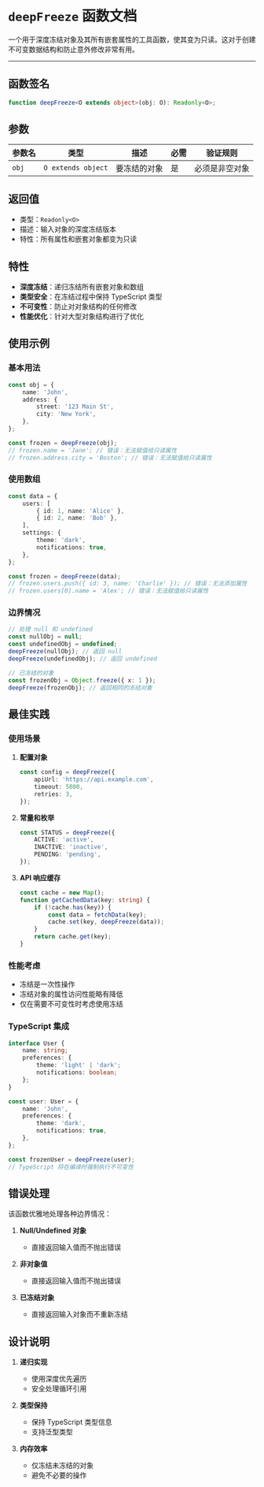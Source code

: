 # `deepFreeze` 函数文档

一个用于深度冻结对象及其所有嵌套属性的工具函数，使其变为只读。这对于创建不可变数据结构和防止意外修改非常有用。

---

## 函数签名

```typescript
function deepFreeze<O extends object>(obj: O): Readonly<O>;
```

## 参数

| 参数名 | 类型               | 描述         | 必需 | 验证规则       |
| ------ | ------------------ | ------------ | ---- | -------------- |
| `obj`  | `O extends object` | 要冻结的对象 | 是   | 必须是非空对象 |

## 返回值

-   类型：`Readonly<O>`
-   描述：输入对象的深度冻结版本
-   特性：所有属性和嵌套对象都变为只读

## 特性

-   **深度冻结**：递归冻结所有嵌套对象和数组
-   **类型安全**：在冻结过程中保持 TypeScript 类型
-   **不可变性**：防止对对象结构的任何修改
-   **性能优化**：针对大型对象结构进行了优化

## 使用示例

### 基本用法

```typescript
const obj = {
    name: 'John',
    address: {
        street: '123 Main St',
        city: 'New York',
    },
};

const frozen = deepFreeze(obj);
// frozen.name = 'Jane'; // 错误：无法赋值给只读属性
// frozen.address.city = 'Boston'; // 错误：无法赋值给只读属性
```

### 使用数组

```typescript
const data = {
    users: [
        { id: 1, name: 'Alice' },
        { id: 2, name: 'Bob' },
    ],
    settings: {
        theme: 'dark',
        notifications: true,
    },
};

const frozen = deepFreeze(data);
// frozen.users.push({ id: 3, name: 'Charlie' }); // 错误：无法添加属性
// frozen.users[0].name = 'Alex'; // 错误：无法赋值给只读属性
```

### 边界情况

```typescript
// 处理 null 和 undefined
const nullObj = null;
const undefinedObj = undefined;
deepFreeze(nullObj); // 返回 null
deepFreeze(undefinedObj); // 返回 undefined

// 已冻结的对象
const frozenObj = Object.freeze({ x: 1 });
deepFreeze(frozenObj); // 返回相同的冻结对象
```

## 最佳实践

### 使用场景

1. **配置对象**

    ```typescript
    const config = deepFreeze({
        apiUrl: 'https://api.example.com',
        timeout: 5000,
        retries: 3,
    });
    ```

2. **常量和枚举**

    ```typescript
    const STATUS = deepFreeze({
        ACTIVE: 'active',
        INACTIVE: 'inactive',
        PENDING: 'pending',
    });
    ```

3. **API 响应缓存**
    ```typescript
    const cache = new Map();
    function getCachedData(key: string) {
        if (!cache.has(key)) {
            const data = fetchData(key);
            cache.set(key, deepFreeze(data));
        }
        return cache.get(key);
    }
    ```

### 性能考虑

-   冻结是一次性操作
-   冻结对象的属性访问性能略有降低
-   仅在需要不可变性时考虑使用冻结

### TypeScript 集成

```typescript
interface User {
    name: string;
    preferences: {
        theme: 'light' | 'dark';
        notifications: boolean;
    };
}

const user: User = {
    name: 'John',
    preferences: {
        theme: 'dark',
        notifications: true,
    },
};

const frozenUser = deepFreeze(user);
// TypeScript 将在编译时强制执行不可变性
```

## 错误处理

该函数优雅地处理各种边界情况：

1. **Null/Undefined 对象**

    - 直接返回输入值而不抛出错误

2. **非对象值**

    - 直接返回输入值而不抛出错误

3. **已冻结对象**
    - 直接返回输入对象而不重新冻结

## 设计说明

1. **递归实现**

    - 使用深度优先遍历
    - 安全处理循环引用

2. **类型保持**

    - 保持 TypeScript 类型信息
    - 支持泛型类型

3. **内存效率**
    - 仅冻结未冻结的对象
    - 避免不必要的操作
